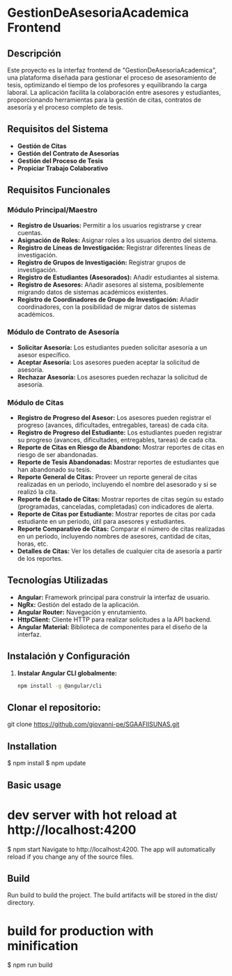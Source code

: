 # GestionDeAsesoriaAcademica Frontend

## Descripción
Este proyecto es la interfaz frontend de "GestionDeAsesoriaAcademica", una plataforma diseñada para gestionar el proceso de asesoramiento de tesis, optimizando el tiempo de los profesores y equilibrando la carga laboral. La aplicación facilita la colaboración entre asesores y estudiantes, proporcionando herramientas para la gestión de citas, contratos de asesoría y el proceso completo de tesis.

## Requisitos del Sistema
- **Gestión de Citas**
- **Gestión del Contrato de Asesorías**
- **Gestión del Proceso de Tesis**
- **Propiciar Trabajo Colaborativo**

## Requisitos Funcionales

### Módulo Principal/Maestro
- **Registro de Usuarios:** Permitir a los usuarios registrarse y crear cuentas.
- **Asignación de Roles:** Asignar roles a los usuarios dentro del sistema.
- **Registro de Líneas de Investigación:** Registrar diferentes líneas de investigación.
- **Registro de Grupos de Investigación:** Registrar grupos de investigación.
- **Registro de Estudiantes (Asesorados):** Añadir estudiantes al sistema.
- **Registro de Asesores:** Añadir asesores al sistema, posiblemente migrando datos de sistemas académicos existentes.
- **Registro de Coordinadores de Grupo de Investigación:** Añadir coordinadores, con la posibilidad de migrar datos de sistemas académicos.

### Módulo de Contrato de Asesoría
- **Solicitar Asesoría:** Los estudiantes pueden solicitar asesoría a un asesor específico.
- **Aceptar Asesoría:** Los asesores pueden aceptar la solicitud de asesoría.
- **Rechazar Asesoría:** Los asesores pueden rechazar la solicitud de asesoría.

### Módulo de Citas
- **Registro de Progreso del Asesor:** Los asesores pueden registrar el progreso (avances, dificultades, entregables, tareas) de cada cita.
- **Registro de Progreso del Estudiante:** Los estudiantes pueden registrar su progreso (avances, dificultades, entregables, tareas) de cada cita.
- **Reporte de Citas en Riesgo de Abandono:** Mostrar reportes de citas en riesgo de ser abandonadas.
- **Reporte de Tesis Abandonadas:** Mostrar reportes de estudiantes que han abandonado su tesis.
- **Reporte General de Citas:** Proveer un reporte general de citas realizadas en un periodo, incluyendo el nombre del asesorado y si se realizó la cita.
- **Reporte de Estado de Citas:** Mostrar reportes de citas según su estado (programadas, canceladas, completadas) con indicadores de alerta.
- **Reporte de Citas por Estudiante:** Mostrar reportes de citas por cada estudiante en un periodo, útil para asesores y estudiantes.
- **Reporte Comparativo de Citas:** Comparar el número de citas realizadas en un periodo, incluyendo nombres de asesores, cantidad de citas, horas, etc.
- **Detalles de Citas:** Ver los detalles de cualquier cita de asesoría a partir de los reportes.

## Tecnologías Utilizadas
- **Angular:** Framework principal para construir la interfaz de usuario.
- **NgRx:** Gestión del estado de la aplicación.
- **Angular Router:** Navegación y enrutamiento.
- **HttpClient:** Cliente HTTP para realizar solicitudes a la API backend.
- **Angular Material:** Biblioteca de componentes para el diseño de la interfaz.

## Instalación y Configuración

1. **Instalar Angular CLI globalmente:**
   ```bash
   npm install -g @angular/cli
## Clonar el repositorio:

git clone https://github.com/giovanni-pe/SGAAFIISUNAS.git

## Installation
 
   $ npm install
   $ npm update

## Basic usage
# dev server with hot reload at http://localhost:4200
$ npm start
Navigate to http://localhost:4200. The app will automatically reload if you change any of the source files.

## Build
Run build to build the project. The build artifacts will be stored in the dist/ directory.

# build for production with minification
$ npm run build